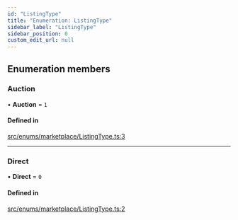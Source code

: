 ```yaml
---
id: "ListingType"
title: "Enumeration: ListingType"
sidebar_label: "ListingType"
sidebar_position: 0
custom_edit_url: null
---
```


## Enumeration members

### Auction

• **Auction** = `1`

#### Defined in

[src/enums/marketplace/ListingType.ts:3](https://github.com/PrasoonPratham/nftlabs-sdk-ts/blob/e7d1d7f/src/enums/marketplace/ListingType.ts#L3)

___

### Direct

• **Direct** = `0`

#### Defined in

[src/enums/marketplace/ListingType.ts:2](https://github.com/PrasoonPratham/nftlabs-sdk-ts/blob/e7d1d7f/src/enums/marketplace/ListingType.ts#L2)

